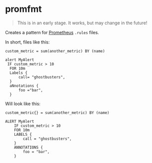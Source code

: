 # promfmt

> This is in an early stage. It works, but may change in the future!

Creates a pattern for [Prometheus](https://prometheus.io) `.rules` files.

In short, files like this:

```
custom_metric = sum(another_metric) BY (name)

alert MyAlert
 IF custom_metric > 10
  FOR 10m
  Labels {
	  call= "ghostbusters",
  }
  aNnotations {
	  foo ="bar",
  }
```

Will look like this:

```
custom_metric{} = sum(another_metric) BY (name)

ALERT MyAlert
	IF custom_metric > 10
	FOR 10m
	LABELS {
		call = "ghostbusters",
	}
	ANNOTATIONS {
		foo = "bar",
	}
```

